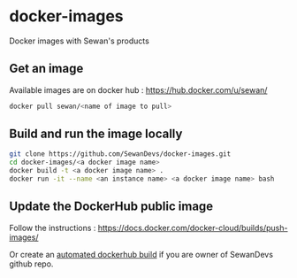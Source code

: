 # docker-images
Docker images with Sewan's products

## Get an image
Available images are on docker hub : https://hub.docker.com/u/sewan/
```sh
docker pull sewan/<name of image to pull>
```

## Build and run the image locally

```sh
git clone https://github.com/SewanDevs/docker-images.git
cd docker-images/<a docker image name>
docker build -t <a docker image name> .
docker run -it --name <an instance name> <a docker image name> bash
```

## Update the DockerHub public image

Follow the instructions : https://docs.docker.com/docker-cloud/builds/push-images/

Or create an [automated dockerhub build](https://docs.docker.com/docker-hub/builds/) if you are owner of SewanDevs github repo.
